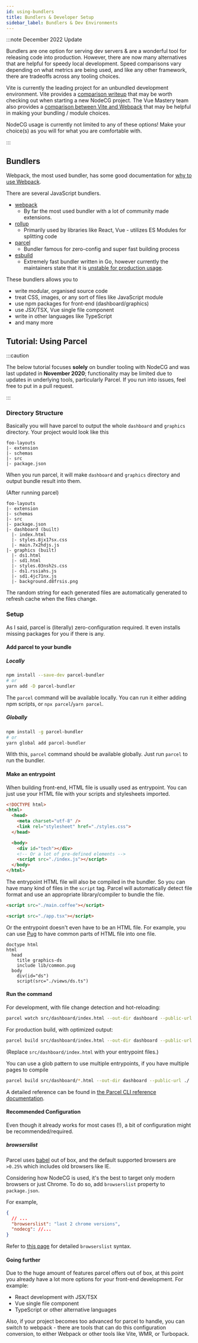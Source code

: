```yaml
---
id: using-bundlers
title: Bundlers & Developer Setup
sidebar_label: Bundlers & Dev Environments
---
```


:::note December 2022 Update

Bundlers are one option for serving dev servers & are a wonderful tool for releasing code into production. However, there are now many alternatives that are helpful for speedy local development. Speed comparisons vary depending on what metrics are being used, and like any other framework, there are tradeoffs across any tooling choices.

Vite is currently the leading project for an unbundled development environment. Vite provides a [comparison writeup](https://vitejs.dev/guide/why.html) that may be worth checking out when starting a new NodeCG project. The Vue Mastery team also provides a [comparison between Vite and Webpack](https://www.vuemastery.com/blog/vite-vs-webpack/) that may be helpful in making your bundling / module choices. 

NodeCG usage is currently not limited to any of these options! Make your choice(s) as you will for what you are comfortable with.

:::

## Bundlers

Webpack, the most used bundler, has some good documentation for [why to use Webpack](https://webpack.js.org/concepts/why-webpack).

There are several JavaScript bundlers.

- [webpack](https://github.com/webpack/webpack)
  - By far the most used bundler with a lot of community made extensions.
- [rollup](https://github.com/rollup/rollup)
  - Primarily used by libraries like React, Vue - utilizes ES Modules for splitting code
- [parcel](https://github.com/parcel-bundler/parcel)
  - Bundler famous for zero-config and super fast building process
- [esbuild](https://esbuild.github.io/)
  - Extremely fast bundler written in Go, however currently the maintainers state that it is [unstable for production usage](https://esbuild.github.io/faq/#production-readiness). 

These bundlers allows you to

- write modular, organised source code
- treat CSS, images, or any sort of files like JavaScript module
- use npm packages for front-end (dashboard/graphics)
- use JSX/TSX, Vue single file component
- write in other languages like TypeScript
- and many more

## Tutorial: Using Parcel

:::caution

The below tutorial focuses **solely** on bundler tooling with NodeCG and was last updated in **November 2020**; functionality may be limited due to updates in underlying tools, particularly Parcel. If you run into issues, feel free to put in a pull request.

:::

### Directory Structure

Basically you will have parcel to output the whole `dashboard` and `graphics`
directory. Your project would look like this

```folders
foo-layouts
|- extension
|- schemas
|- src
|- package.json
```

When you run parcel, it will make `dashboard` and `graphics` directory and
output bundle result into them.

(After running parcel)

```folders
foo-layouts
|- extension
|- schemas
|- src
|- package.json
|- dashboard (built)
  |- index.html
  |- styles.8jx17sx.css
  |- main.7x2hdjs.js
|- graphics (built)
  |- ds1.html
  |- sd1.html
  |- styles.03nsh2s.css
  |- ds1.rssiahs.js
  |- sd1.4jc71nx.js
  |- background.d8frsis.png
```

The random string for each generated files are automatically generated to
refresh cache when the files change.

### Setup

As I said, parcel is (literally) zero-configuration required. It even installs
missing packages for you if there is any.

#### Add parcel to your bundle

##### Locally

```bash
npm install --save-dev parcel-bundler
# or
yarn add -D parcel-bundler
```

The `parcel` command will be available locally. You can run it either adding
npm scripts, or `npx parcel`/`yarn parcel`.

##### Globally

```bash
npm install -g parcel-bundler
# or
yarn global add parcel-bundler
```

With this, `parcel` command should be available globally. Just run `parcel` to
run the bundler.

#### Make an entrypoint

When building front-end, HTML file is usually used as entrypoint. You can just
use your HTML file with your scripts and stylesheets imported.

```html
<!DOCTYPE html>
<html>
  <head>
    <meta charset="utf-8" />
    <link rel="stylesheet" href="./styles.css">
  </head>

  <body>
    <div id="tech"></div>
    <!-- Or a lot of pre-defined elements -->
    <script src="./index.js"></script>
  </body>
</html>
```

The entrypoint HTML file will also be compiled in the bundler. So you can have many
kind of files in the `script` tag. Parcel will automatically detect file format
and use an appropriate library/compiler to bundle the file.

```html
<script src="./main.coffee"></script>
```

```html
<script src="./app.tsx"></script>
```

Or the entrypoint doesn't even have to be an HTML file. For example, you can use
[Pug](https://pugjs.org/api/getting-started.html) to have common parts of HTML file into one file.

```pug
doctype html
html
  head
    title graphics-ds
    include lib/common.pug
  body
    div(id="ds")
    script(src="./views/ds.ts")
```

#### Run the command

For development, with file change detection and hot-reloading:

```bash
parcel watch src/dashboard/index.html --out-dir dashboard --public-url ./
```

For production build, with optimized output:

```bash
parcel build src/dashboard/index.html --out-dir dashboard --public-url ./
```

(Replace `src/dashboard/index.html` with your entrypoint files.)

You can use a glob pattern to use multiple entrypoints, if you have multiple pages
to compile

```bash
parcel build src/dashboard/*.html --out-dir dashboard --public-url ./
```

A detailed reference can be found in [the Parcel CLI reference documentation](https://parceljs.org/features/cli).

#### Recommended Configuration

Even though it already works for most cases (!), a bit of configuration might be
recommended/required.

##### browserslist

Parcel uses [babel](https://babeljs.io/) out of box, and the default supported
browsers are `>0.25%` which includes old browsers like IE.

Considering how NodeCG is used, it's the best to target only modern browsers or
just Chrome. To do so, add `browserslist` property to `package.json`.

For example,

```json
{
  // ...
  "browserslist": "last 2 chrome versions",
  "nodecg": //...
}
```

Refer to [this page](https://github.com/browserslist/browserslist#full-list) for
detailed `browserslist` syntax.

#### Going further

Due to the huge amount of features parcel offers out of box, at this point you
already have a lot more options for your front-end development. For example:

- React development with JSX/TSX
- Vue single file component
- TypeScript or other alternative languages

Also, if your project becomes too advanced for parcel to handle, you can switch
to webpack - there are tools that can do this configuration conversion, to either Webpack or other tools like Vite, WMR, or Turbopack.
